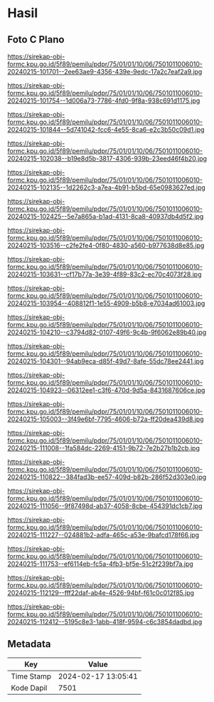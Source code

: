 # Hasil

## Foto C Plano

https://sirekap-obj-formc.kpu.go.id/5f89/pemilu/pdpr/75/01/01/10/06/7501011006010-20240215-101701--2ee63ae9-4356-439e-9edc-17a2c7eaf2a9.jpg

https://sirekap-obj-formc.kpu.go.id/5f89/pemilu/pdpr/75/01/01/10/06/7501011006010-20240215-101754--1d006a73-7786-4fd0-9f8a-938c691d1175.jpg

https://sirekap-obj-formc.kpu.go.id/5f89/pemilu/pdpr/75/01/01/10/06/7501011006010-20240215-101844--5d741042-fcc6-4e55-8ca6-e2c3b50c09d1.jpg

https://sirekap-obj-formc.kpu.go.id/5f89/pemilu/pdpr/75/01/01/10/06/7501011006010-20240215-102038--b19e8d5b-3817-4306-939b-23eed46f4b20.jpg

https://sirekap-obj-formc.kpu.go.id/5f89/pemilu/pdpr/75/01/01/10/06/7501011006010-20240215-102135--1d2262c3-a7ea-4b91-b5bd-65e0983627ed.jpg

https://sirekap-obj-formc.kpu.go.id/5f89/pemilu/pdpr/75/01/01/10/06/7501011006010-20240215-102425--5e7a865a-b1ad-4131-8ca8-40937db4d5f2.jpg

https://sirekap-obj-formc.kpu.go.id/5f89/pemilu/pdpr/75/01/01/10/06/7501011006010-20240215-103516--c2fe2fe4-0f80-4830-a560-b977638d8e85.jpg

https://sirekap-obj-formc.kpu.go.id/5f89/pemilu/pdpr/75/01/01/10/06/7501011006010-20240215-103631--cf17b77a-3e39-4f89-83c2-ec70c4073f28.jpg

https://sirekap-obj-formc.kpu.go.id/5f89/pemilu/pdpr/75/01/01/10/06/7501011006010-20240215-103954--408812f1-1e55-4909-b5b8-e7034ad61003.jpg

https://sirekap-obj-formc.kpu.go.id/5f89/pemilu/pdpr/75/01/01/10/06/7501011006010-20240215-104210--c3794d82-0107-49f6-9c4b-9f6062e89b40.jpg

https://sirekap-obj-formc.kpu.go.id/5f89/pemilu/pdpr/75/01/01/10/06/7501011006010-20240215-104301--94ab9eca-d85f-49d7-8afe-55dc78ee2441.jpg

https://sirekap-obj-formc.kpu.go.id/5f89/pemilu/pdpr/75/01/01/10/06/7501011006010-20240215-104923--06312ee1-c3f6-470d-9d5a-8431687606ce.jpg

https://sirekap-obj-formc.kpu.go.id/5f89/pemilu/pdpr/75/01/01/10/06/7501011006010-20240215-105003--3f49e6bf-7795-4606-b72a-ff20dea439d8.jpg

https://sirekap-obj-formc.kpu.go.id/5f89/pemilu/pdpr/75/01/01/10/06/7501011006010-20240215-111008--1fa584dc-2269-4151-9b72-7e2b27b1b2cb.jpg

https://sirekap-obj-formc.kpu.go.id/5f89/pemilu/pdpr/75/01/01/10/06/7501011006010-20240215-110822--384fad3b-ee57-409d-b82b-286f52d303e0.jpg

https://sirekap-obj-formc.kpu.go.id/5f89/pemilu/pdpr/75/01/01/10/06/7501011006010-20240215-111056--9f87498d-ab37-4058-8cbe-454391dc1cb7.jpg

https://sirekap-obj-formc.kpu.go.id/5f89/pemilu/pdpr/75/01/01/10/06/7501011006010-20240215-111227--024881b2-adfa-465c-a53e-9bafcd178f66.jpg

https://sirekap-obj-formc.kpu.go.id/5f89/pemilu/pdpr/75/01/01/10/06/7501011006010-20240215-111753--ef6114eb-fc5a-4fb3-bf5e-51c2f239bf7a.jpg

https://sirekap-obj-formc.kpu.go.id/5f89/pemilu/pdpr/75/01/01/10/06/7501011006010-20240215-112129--fff22daf-ab4e-4526-94bf-f61c0c012f85.jpg

https://sirekap-obj-formc.kpu.go.id/5f89/pemilu/pdpr/75/01/01/10/06/7501011006010-20240215-112412--5195c8e3-1abb-418f-9594-c6c3854dadbd.jpg


## Metadata

| Key        | Value               |
| ---------- | ------------------- |
| Time Stamp | 2024-02-17 13:05:41 |
| Kode Dapil | 7501                |



